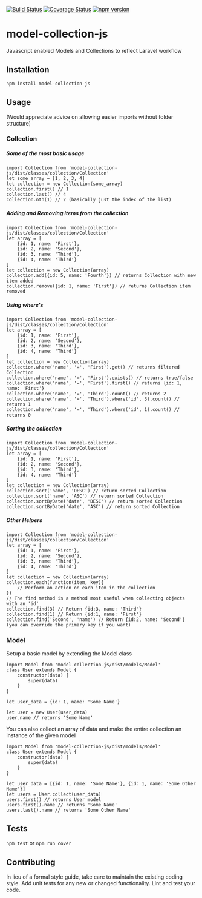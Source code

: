 [![Build Status](https://travis-ci.org/MyMediaMagnet/model-collection-js.svg?branch=master)](https://travis-ci.org/MyMediaMagnet/model-collection-js)
[![Coverage Status](https://coveralls.io/repos/github/MyMediaMagnet/model-collection-js/badge.svg?branch=master)](https://coveralls.io/github/MyMediaMagnet/model-collection-js?branch=master)
[![npm version](https://badge.fury.io/js/model-collection-js.svg)](https://badge.fury.io/js/model-collection-js)

# model-collection-js

Javascript enabled Models and Collections to reflect Laravel workflow


## Installation

  `npm install model-collection-js`

## Usage
(Would appreciate advice on allowing easier imports without folder structure)

### Collection

##### Some of the most basic usage

    import Collection from 'model-collection-js/dist/classes/collection/Collection'
    let some_array = [1, 2, 3, 4]
    let collection = new Collection(some_array)
    collection.first() // 1
    collection.last() // 4
    collection.nth(1) // 2 (basically just the index of the list)

##### Adding and Removing items from the collection

    import Collection from 'model-collection-js/dist/classes/collection/Collection'
    let array = [
        {id: 1, name: 'First'}, 
        {id: 2, name: 'Second'}, 
        {id: 3, name: 'Third'}, 
        {id: 4, name: 'Third'}
    ]
    let collection = new Collection(array)
    collection.add({id: 5, name: 'Fourth'}) // returns Collection with new item added
    collection.remove({id: 1, name: 'First'}) // returns Collection item removed

##### Using where's

    import Collection from 'model-collection-js/dist/classes/collection/Collection'
    let array = [
        {id: 1, name: 'First'}, 
        {id: 2, name: 'Second'}, 
        {id: 3, name: 'Third'}, 
        {id: 4, name: 'Third'}
    ]
    let collection = new Collection(array)
    collection.where('name', '=', 'First').get() // returns filtered Collection
    collection.where('name', '=', 'First').exists() // returns true/false
    collection.where('name', '=', 'First').first() // returns {id: 1, name: 'First'}
    collection.where('name', '=', 'Third').count() // returns 2
    collection.where('name', '=', 'Third').where('id', 3).count() // returns 1
    collection.where('name', '=', 'Third').where('id', 1).count() // returns 0

##### Sorting the collection

    import Collection from 'model-collection-js/dist/classes/collection/Collection'
    let array = [
        {id: 1, name: 'First'}, 
        {id: 2, name: 'Second'}, 
        {id: 3, name: 'Third'}, 
        {id: 4, name: 'Third'}
    ]
    let collection = new Collection(array)
    collection.sort('name', 'DESC') // return sorted Collection
    collection.sort('name', 'ASC') // return sorted Collection
    collection.sortByDate('date', 'DESC') // return sorted Collection
    collection.sortByDate('date', 'ASC') // return sorted Collection

##### Other Helpers

    import Collection from 'model-collection-js/dist/classes/collection/Collection'
    let array = [
        {id: 1, name: 'First'}, 
        {id: 2, name: 'Second'}, 
        {id: 3, name: 'Third'}, 
        {id: 4, name: 'Third'}
    ]
    let collection = new Collection(array)
    collection.each(function(item, key){
        // Perform an action on each item in the collection
    }) 
    // The find method is a method most useful when collecting objects with an 'id'
    collection.find(3) // Return {id:3, name: 'Third'}
    collection.find(1) // Return {id:1, name: 'First'}
    collection.find('Second', 'name') // Return {id:2, name: 'Second'} (you can override the primary key if you want)

### Model

Setup a basic model by extending the Model class

    import Model from 'model-collection-js/dist/models/Model'
    class User extends Model {
        constructor(data) {
            super(data)
        }
    }

    let user_data = {id: 1, name: 'Some Name'}

    let user = new User(user_data)
    user.name // returns 'Some Name'

You can also collect an array of data and make the entire collection an instance of the given model

    import Model from 'model-collection-js/dist/models/Model'
    class User extends Model {
        constructor(data) {
            super(data)
        }
    }

    let user_data = [{id: 1, name: 'Some Name'}, {id: 1, name: 'Some Other Name'}]
    let users = User.collect(user_data)
    users.first() // returns User model
    users.first().name // returns 'Some Name'
    users.last().name // returns 'Some Other Name'


## Tests

  `npm test` or `npm run cover`

## Contributing

In lieu of a formal style guide, take care to maintain the existing coding style. Add unit tests for any new or changed functionality. Lint and test your code.